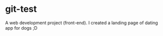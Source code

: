 # git-test

A web development project (front-end). I created a landing page of dating app for dogs ;D
